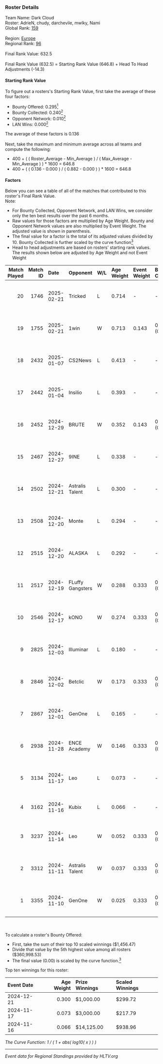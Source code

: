### Roster Details<br />
Team Name: Dark Cloud<br />
Roster: AdrieN, chudy, darchevile, mwlky, Nami<br />
Global Rank: [159](../../standings_global_2025_05_05.md)<br />
<br />
Region: [Europe]( ../../standings_europe_2025_05_05.md)<br />
Regional Rank: [96]( ../../standings_europe_2025_05_05.md)<br />
<br />
Final Rank Value:  632.5<br />
<br />
Final Rank Value (632.5) = Starting Rank Value (646.8) + Head To Head Adjustments (-14.3)<br />

#### Starting Rank Value<br />
To figure out a rosters's Starting Rank Value, first take the average of these four factors:<br />
- Bounty Offered: 0.295[<sup>1</sup>](#table2)
- Bounty Collected: 0.240[<sup>2</sup>](#table1)
- Opponent Network: 0.010[<sup>2</sup>](#table1)
- LAN Wins: 0.000[<sup>2</sup>](#table1)

The average of these factors is 0.136<br />
<br />
Next, take the maximum and minimum average across all teams and compute the following:<br />
- 400 + ( ( Roster_Average - Min_Average ) / ( Max_Average - Min_Average ) ) * 1600 = 646.8
- 400 + ( ( 0.136 - 0.000 ) / ( 0.882 - 0.000 ) ) * 1600 = 646.8


#### Factors<br />
Below you can see a table of all of the matches that contributed to this roster's Final Rank Value.<br />
Note:<br />

- For Bounty Collected, Opponent Network, and LAN Wins, we consider only the ten best results over the past 6 months.
- Raw values for those factors are multiplied by Age Weight. Bounty and Opponent Network values are also multiplied by Event Weight. The adjusted value is shown in parenthesis.
- The final value for a factor is the total of its adjusted values divided by 10. Bounty Collected is further scaled by the curve function[<sup>3</sup>](#curveFunction)
- Head to head adjustments are based on rosters' starting rank values. The results shown below are adjusted by Age Weight and not Event Weight
<span id="table1"></span><br />


| Match Played | Match ID | Date       | Opponent         | W/L | Age Weight | Event Weight | Bounty Collected | Opponent Network | LAN Wins  | H2H Adj. | Roster                                    |
| -: | -: | :- | :- | :- | :- | :- | :- | :- | :- | -: | :- |
|           20 |     1746 | 2025-02-21 | Tricked          | L   | 0.714      | -            | -                | -                | -         |    -5.26 | AdrieN, chudy, darchevile, mwlky, Nami    |
|           19 |     1755 | 2025-02-21 | 1win             | W   | 0.713      | 0.143        | 0.000 (0.000)    | 0.097 (0.010)    | 0 (0.000) |     7.67 | AdrieN, chudy, darchevile, mwlky, Nami    |
|           18 |     2432 | 2025-01-07 | CS2News          | L   | 0.413      | -            | -                | -                | -         |    -9.02 | chudy, darchevile, Enzo, Michat, Nami     |
|           17 |     2442 | 2025-01-04 | Insilio          | L   | 0.393      | -            | -                | -                | -         |    -8.20 | chudy, darchevile, Enzo, Michat, Nami     |
|           16 |     2452 | 2024-12-29 | BRUTE            | W   | 0.352      | 0.143        | 0.001 (0.000)    | 0.026 (0.001)    | 0 (0.000) |     4.65 | Bambosh, chudy, darchevile, Nami, next1me |
|           15 |     2467 | 2024-12-27 | 9INE             | L   | 0.338      | -            | -                | -                | -         |    -1.84 | Bambosh, chudy, darchevile, Enzo, Nami    |
|           14 |     2502 | 2024-12-21 | Astralis Talent  | L   | 0.300      | -            | -                | -                | -         |    -5.31 | Bambosh, chudy, darchevile, Enzo, Nami    |
|           13 |     2508 | 2024-12-20 | Monte            | L   | 0.294      | -            | -                | -                | -         |    -3.40 | Bambosh, chudy, darchevile, Enzo, Nami    |
|           12 |     2515 | 2024-12-20 | ALASKA           | L   | 0.292      | -            | -                | -                | -         |    -3.27 | Bambosh, chudy, darchevile, Enzo, Nami    |
|           11 |     2517 | 2024-12-19 | FLuffy Gangsters | W   | 0.288      | 0.333        | 0.001 (0.000)    | 0.098 (0.009)    | 0 (0.000) |     3.80 | Bambosh, chudy, darchevile, Enzo, Nami    |
|           10 |     2546 | 2024-12-17 | kONO             | W   | 0.274      | 0.333        | 0.006 (0.001)    | 0.116 (0.011)    | 0 (0.000) |     4.20 | chudy, darchevile, Enzo, Melavi, Nami     |
|            9 |     2825 | 2024-12-03 | Illuminar        | L   | 0.180      | -            | -                | -                | -         |    -3.09 | chudy, darchevile, Enzo, Melavi, Nami     |
|            8 |     2846 | 2024-12-02 | Betclic          | W   | 0.173      | 0.333        | 0.095 (0.005)    | 0.840 (0.048)    | 0 (0.000) |     5.03 | chudy, darchevile, Enzo, Melavi, Nami     |
|            7 |     2867 | 2024-12-01 | GenOne           | L   | 0.165      | -            | -                | -                | -         |    -2.55 | chudy, darchevile, Enzo, Melavi, Nami     |
|            6 |     2938 | 2024-11-28 | ENCE Academy     | W   | 0.146      | 0.333        | 0.012 (0.001)    | 0.139 (0.007)    | 0 (0.000) |     2.64 | chudy, darchevile, Enzo, Melavi, Nami     |
|            5 |     3134 | 2024-11-17 | Leo              | L   | 0.073      | -            | -                | -                | -         |    -1.03 | chudy, darchevile, Enzo, ex1st, Nami      |
|            4 |     3162 | 2024-11-16 | Kubix            | L   | 0.066      | -            | -                | -                | -         |    -1.14 | chudy, darchevile, Melavi, Nami, yvro     |
|            3 |     3237 | 2024-11-14 | Leo              | W   | 0.052      | 0.333        | 0.005 (0.000)    | 0.368 (0.006)    | 0 (0.000) |     0.90 | chudy, darchevile, Enzo, ex1st, Nami      |
|            2 |     3312 | 2024-11-11 | Astralis Talent  | W   | 0.037      | 0.333        | 0.000 (0.000)    | 0.105 (0.001)    | 0 (0.000) |     0.52 | chudy, darchevile, Enzo, ex1st, Nami      |
|            1 |     3355 | 2024-11-10 | GenOne           | W   | 0.025      | 0.333        | 0.002 (0.000)    | 0.230 (0.002)    | 0 (0.000) |     0.41 | chudy, darchevile, Enzo, ex1st, Nami      |

<br />
<span id="table2"></span><br />
To calculate a roster's Bounty Offered:<br />

- First, take the sum of their top 10 scaled winnings ($1,456.47)
- Divide that value by the 5th highest value among all rosters ($360,998.53)
- The final value (0.00) is scaled by the curve function.[<sup>3</sup>](#curveFunction)

Top ten winnings for this roster:<br />

| Event Date | Age Weight | Prize Winnings | Scaled Winnings |
| :- | -: | :- | :- |
| 2024-12-21 |      0.300 | $1,000.00      | $299.72         |
| 2024-11-17 |      0.073 | $3,000.00      | $217.79         |
| 2024-11-16 |      0.066 | $14,125.00     | $938.96         |


<span id="curveFunction"></span>_The Curve Function: 1 / ( 1 + abs( log10( x ) ) )_<br />

---
_Event data for Regional Standings provided by HLTV.org_<br />
